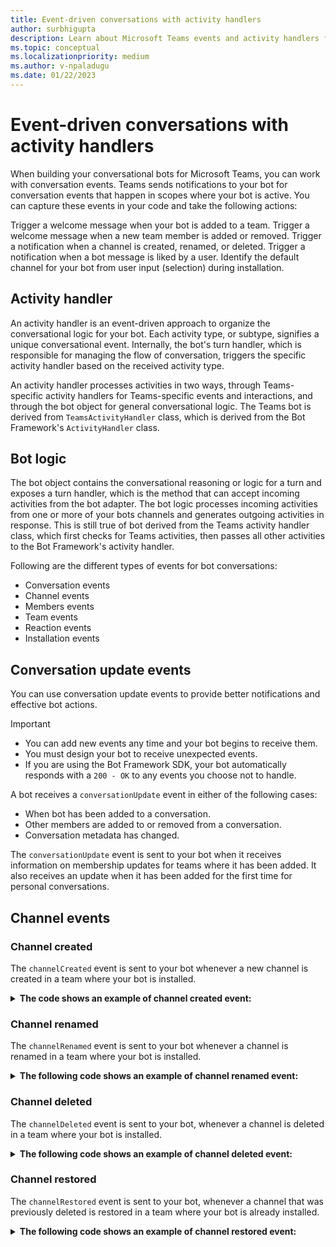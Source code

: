 ```yaml
---
title: Event-driven conversations with activity handlers
author: surbhigupta
description: Learn about Microsoft Teams events and activity handlers for bot messages, channels, teams, members, mentions, auth, card actions using Microsoft Bot Framework SDK.
ms.topic: conceptual
ms.localizationpriority: medium
ms.author: v-npaladugu
ms.date: 01/22/2023
---
```

# Event-driven conversations with activity handlers

When building your conversational bots for Microsoft Teams, you can work with conversation events. Teams sends notifications to your bot for conversation events that happen in scopes where your bot is active. You can capture these events in your code and take the following actions:

Trigger a welcome message when your bot is added to a team.
Trigger a welcome message when a new team member is added or removed.
Trigger a notification when a channel is created, renamed, or deleted.
Trigger a notification when a bot message is liked by a user.
Identify the default channel for your bot from user input (selection) during installation.

## Activity handler

An activity handler is an event-driven approach to organize the conversational logic for your bot. Each activity type, or subtype, signifies a unique conversational event. Internally, the bot's turn handler, which is responsible for managing the flow of conversation, triggers the specific activity handler based on the received activity type.

An activity handler processes activities in two ways, through Teams-specific activity handlers for Teams-specific events and interactions, and through the bot object for general conversational logic. The Teams bot is derived from `TeamsActivityHandler` class, which is derived from the Bot Framework's `ActivityHandler` class.

## Bot logic

The bot object contains the conversational reasoning or logic for a turn and exposes a turn handler, which is the method that can accept incoming activities from the bot adapter. The bot logic processes incoming activities from one or more of your bots channels and generates outgoing activities in response. This is still true of bot derived from the Teams activity handler class, which first checks for Teams activities, then passes all other activities to the Bot Framework's activity handler.

Following are the different types of events for bot conversations:

* Conversation events
* Channel events
* Members events
* Team events
* Reaction events
* Installation events

## Conversation update events

You can use conversation update events to provide better notifications and effective bot actions.

> [!IMPORTANT]
>
> * You can add new events any time and your bot begins to receive them.
> * You must design your bot to receive unexpected events.
> * If you are using the Bot Framework SDK, your bot automatically responds with a `200 - OK` to any events you choose not to handle.

A bot receives a `conversationUpdate` event in either of the following cases:

* When bot has been added to a conversation.
* Other members are added to or removed from a conversation.
* Conversation metadata has changed.

The `conversationUpdate` event is sent to your bot when it receives information on membership updates for teams where it has been added. It also receives an update when it has been added for the first time for personal conversations.

## Channel events

### Channel created

The `channelCreated` event is sent to your bot whenever a new channel is created in a team where your bot is installed.

<details><summary><b>The code shows an example of channel created event:</b></summary>

# [C#](#tab/dotnet)

* [SDK reference](/dotnet/api/microsoft.bot.builder.teams.teamsactivityhandler.onteamschannelcreatedasync?view=botbuilder-dotnet-stable&preserve-view=true)
* [Sample code reference](https://github.com/OfficeDev/Microsoft-Teams-Samples/blob/main/samples/bot-conversation/csharp/Bots/TeamsConversationBot.cs#L335)

```csharp
protected override async Task OnTeamsChannelCreatedAsync(ChannelInfo channelInfo, TeamInfo teamInfo, ITurnContext<IConversationUpdateActivity> turnContext, CancellationToken cancellationToken)
{
    var heroCard = new HeroCard(text: $"{channelInfo.Name} is the Channel created");
    // Sends an activity to the sender of the incoming activity.
    await turnContext.SendActivityAsync(MessageFactory.Attachment(heroCard.ToAttachment()), cancellationToken);
}

```

# [TypeScript](#tab/typescript)

<!-- From sample: botbuilder-js\libraries\botbuilder\tests\teams\conversationUpdate\src\conversationUpdateBot.ts -->

* [SDK reference](/javascript/api/botbuilder/teamsactivityhandler?view=botbuilder-ts-latest#botbuilder-teamsactivityhandler-onteamschannelcreatedevent&preserve-view=true)

```typescript
export class MyBot extends TeamsActivityHandler {
    constructor() {
        super();
        this.onTeamsChannelCreatedEvent(async (channelInfo: ChannelInfo, teamInfo: TeamInfo, turnContext: TurnContext, next: () => Promise<void>): Promise<void> => {
            const card = CardFactory.heroCard('Channel Created', `${channelInfo.name} is the Channel created`);
            const message = MessageFactory.attachment(card);
            // Sends a message activity to the sender of the incoming activity.
            await turnContext.sendActivity(message);
            await next();
        });
    }
}

```

# [JSON](#tab/json)

```json
{
    "type": "conversationUpdate",
    "timestamp": "2017-02-23T19:34:07.478Z",
    "localTimestamp": "2017-02-23T12:34:07.478-07:00",
    "id": "f:dd6ec311",
    "channelId": "msteams",
    "serviceUrl": "https://smba.trafficmanager.net/amer-client-ss.msg/",
    "from": {
        "id": "29:1wR7IdIRIoerMIWbewMi75JA3scaMuxvFon9eRQW2Nix5loMDo0362st2IaRVRirPZBv1WdXT8TIFWWmlQCizZQ"
    },
    "conversation": {
        "isGroup": true,
        "conversationType": "channel",
        "id": "19:efa9296d959346209fea44151c742e73@thread.skype"
    },
    "recipient": {
        "id": "28:f5d48856-5b42-41a0-8c3a-c5f944b679b0",
        "name": "SongsuggesterBot"
    },
    "channelData": {
        "channel": {
            "id": "19:6d97d816470f481dbcda38244b98689a@thread.skype",
            "name": "FunDiscussions"
        },
        "team": {
            "id": "19:efa9296d959346209fea44151c742e73@thread.skype"
        },
        "eventType": "channelCreated",
        "tenant": {
            "id": "72f988bf-86f1-41af-91ab-2d7cd011db47"
        }
    }
}
```

# [Python](#tab/python)

* [SDK reference](/python/api/botbuilder-core/botbuilder.core.teams.teamsactivityhandler?view=botbuilder-py-latest#botbuilder-core-teams-teamsactivityhandler-on-teams-channel-created&preserve-view=true)

```python
async def on_teams_channel_created(
 self, channel_info: ChannelInfo, team_info: TeamInfo, turn_context: TurnContext
):
 # Sends a message activity to the sender of the incoming activity.
 return await turn_context.send_activity(
  MessageFactory.text(
   f"The new channel is {channel_info.name}. The channel id is {channel_info.id}"
  )
 )
```

---

</details>

### Channel renamed

The `channelRenamed` event is sent to your bot whenever a channel is renamed in a team where your bot is installed.

<details><summary><b>The following code shows an example of channel renamed event:</b></summary>

# [C#](#tab/dotnet)

* [SDK reference](/dotnet/api/microsoft.bot.builder.teams.teamsactivityhandler.onteamschannelrenamedasync?view=botbuilder-dotnet-stable&preserve-view=true)
* [Sample code reference](https://github.com/OfficeDev/Microsoft-Teams-Samples/blob/main/samples/bot-conversation/csharp/Bots/TeamsConversationBot.cs#L341)

```csharp
protected override async Task OnTeamsChannelRenamedAsync(ChannelInfo channelInfo, TeamInfo teamInfo, ITurnContext<IConversationUpdateActivity> turnContext, CancellationToken cancellationToken)
{
    var heroCard = new HeroCard(text: $"{channelInfo.Name} is the new Channel name");
    // Sends an activity to the sender of the incoming activity.
    await turnContext.SendActivityAsync(MessageFactory.Attachment(heroCard.ToAttachment()), cancellationToken);
}

```

# [TypeScript](#tab/typescript)

* [SDK reference](/javascript/api/botbuilder/teamsactivityhandler?view=botbuilder-ts-latest#botbuilder-teamsactivityhandler-onteamschannelrenamedevent&preserve-view=true)

```typescript
export class MyBot extends TeamsActivityHandler {
    constructor() {
        super();
        this.onTeamsChannelRenamedEvent(async (channelInfo: ChannelInfo, teamInfo: TeamInfo, turnContext: TurnContext, next: () => Promise<void>): Promise<void> => {
            const card = CardFactory.heroCard('Channel Renamed', `${channelInfo.name} is the new Channel name`);
            const message = MessageFactory.attachment(card);
            // Sends a message activity to the sender of the incoming activity.
            await turnContext.sendActivity(message);
            await next();
        });
    }
```

# [JSON](#tab/json)

```json
{
    "type": "conversationUpdate",
    "timestamp": "2017-02-23T19:34:07.478Z",
    "localTimestamp": "2017-02-23T12:34:07.478-07:00",
    "id": "f:dd6ec311",
    "channelId": "msteams",
    "serviceUrl": "https://smba.trafficmanager.net/amer-client-ss.msg/",
    "from": {
        "id": "29:1wR7IdIRIoerMIWbewMi75JA3scaMuxvFon9eRQW2Nix5loMDo0362st2IaRVRirPZBv1WdXT8TIFWWmlQCizZQ"
    },
    "conversation": {
        "isGroup": true,
        "conversationType": "channel",
        "id": "19:efa9296d959346209fea44151c742e73@thread.skype"
    },
    "recipient": {
        "id": "28:f5d48856-5b42-41a0-8c3a-c5f944b679b0",
        "name": "SongsuggesterBot"
    },
    "channelData": {
        "channel": {
            "id": "19:6d97d816470f481dbcda38244b98689a@thread.skype",
            "name": "PhotographyUpdates"
        },
        "team": {
            "id": "19:efa9296d959346209fea44151c742e73@thread.skype"
        },
        "eventType": "channelRenamed",
        "tenant": {
            "id": "72f988bf-86f1-41af-91ab-2d7cd011db47"
        }
    }
}
```

# [Python](#tab/python)

* [SDK reference](/python/api/botbuilder-core/botbuilder.core.teams.teamsactivityhandler?view=botbuilder-py-latest#botbuilder-core-teams-teamsactivityhandler-on-teams-channel-renamed&preserve-view=true)

```python
async def on_teams_channel_renamed(
 self, channel_info: ChannelInfo, team_info: TeamInfo, turn_context: TurnContext
):
 return await turn_context.send_activity(
  MessageFactory.text(f"The new channel name is {channel_info.name}")
 )
```

---

</details>

### Channel deleted

The `channelDeleted` event is sent to your bot, whenever a channel is deleted in a team where your bot is installed.

<details><summary><b>The following code shows an example of channel deleted event:</b></summary>

# [C#](#tab/dotnet)

* [SDK reference](/dotnet/api/microsoft.bot.builder.teams.teamsactivityhandler.onteamschanneldeletedasync?view=botbuilder-dotnet-stable&preserve-view=true)
* [Sample code reference](https://github.com/OfficeDev/Microsoft-Teams-Samples/blob/main/samples/bot-conversation/csharp/Bots/TeamsConversationBot.cs#L347)

```csharp
protected override async Task OnTeamsChannelDeletedAsync(ChannelInfo channelInfo, TeamInfo teamInfo, ITurnContext<IConversationUpdateActivity> turnContext, CancellationToken cancellationToken)
{
    var heroCard = new HeroCard(text: $"{channelInfo.Name} is the Channel deleted");
    await turnContext.SendActivityAsync(MessageFactory.Attachment(heroCard.ToAttachment()), cancellationToken);
}

```

# [TypeScript](#tab/typescript)

* [SDK reference](/javascript/api/botbuilder/teamsactivityhandler?view=botbuilder-ts-latest#botbuilder-teamsactivityhandler-onteamschanneldeletedevent&preserve-view=true)

```typescript
export class MyBot extends TeamsActivityHandler {
    constructor() {
        super();
        this.onTeamsChannelDeletedEvent(async (channelInfo: ChannelInfo, teamInfo: TeamInfo, turnContext: TurnContext, next: () => Promise<void>): Promise<void> => {
            const card = CardFactory.heroCard('Channel Deleted', `${channelInfo.name} is the Channel deleted`);
            const message = MessageFactory.attachment(card);
            // Sends a message activity to the sender of the incoming activity.
            await turnContext.sendActivity(message);
            await next();
        });
    }
}

```

# [JSON](#tab/json)

```json
{
    "type": "conversationUpdate",
    "timestamp": "2017-02-23T19:34:07.478Z",
    "localTimestamp": "2017-02-23T12:34:07.478-07:00",
    "id": "f:dd6ec311",
    "channelId": "msteams",
    "serviceUrl": "https://smba.trafficmanager.net/amer-client-ss.msg/",
    "from": {
        "id": "29:1wR7IdIRIoerMIWbewMi75JA3scaMuxvFon9eRQW2Nix5loMDo0362st2IaRVRirPZBv1WdXT8TIFWWmlQCizZQ"
    },
    "conversation": {
        "isGroup": true,
        "conversationType": "channel",
        "id": "19:efa9296d959346209fea44151c742e73@thread.skype"
    },
    "recipient": {
        "id": "28:f5d48856-5b42-41a0-8c3a-c5f944b679b0",
        "name": "SongsuggesterBot"
    },
    "channelData": {
        "channel": {
            "id": "19:6d97d816470f481dbcda38244b98689a@thread.skype",
            "name": "PhotographyUpdates"
        },
        "team": {
            "id": "19:efa9296d959346209fea44151c742e73@thread.skype"
        },
        "eventType": "channelDeleted",
        "tenant": {
            "id": "72f988bf-86f1-41af-91ab-2d7cd011db47"
        }
    }
}
```

# [Python](#tab/python)

* [SDK reference](/python/api/botbuilder-core/botbuilder.core.teams.teamsactivityhandler?view=botbuilder-py-latest#botbuilder-core-teams-teamsactivityhandler-on-teams-channel-deleted&preserve-view=true)

* [SDK reference](/python/api/botbuilder-core/botbuilder.core.teams.teamsactivityhandler?&preserve-view=true)

```python
async def on_teams_channel_deleted(
 self, channel_info: ChannelInfo, team_info: TeamInfo, turn_context: TurnContext
):
 # Sends a message activity to the sender of the incoming activity.
 return await turn_context.send_activity(
  MessageFactory.text(f"The deleted channel is {channel_info.name}")
 )
```

---

</details>

### Channel restored

The `channelRestored` event is sent to your bot, whenever a channel that was previously deleted is restored in a team where your bot is already installed.

<details><summary><b>The following code shows an example of channel restored event:</b></summary>

# [C#](#tab/dotnet)

* [SDK refernce](/dotnet/api/microsoft.bot.builder.teams.teamsactivityhandler.onteamschannelrestoredasync?view=botbuilder-dotnet-stable&preserve-view=true)
* [Sample code reference](https://github.com/OfficeDev/Microsoft-Teams-Samples/blob/main/samples/msteams-application-qbot/Source/Microsoft.Teams.Apps.QBot.Web/Bot/BotActivityHandler.cs#L395)

```csharp
protected override async Task OnTeamsChannelRestoredAsync(ChannelInfo channelInfo, TeamInfo teamInfo, ITurnContext<IConversationUpdateActivity> turnContext, CancellationToken cancellationToken)
{
    var heroCard = new HeroCard(text: $"{channelInfo.Name} is the Channel restored.");
    await turnContext.SendActivityAsync(MessageFactory.Attachment(heroCard.ToAttachment()), cancellationToken);
}

```

# [TypeScript](#tab/typescript)

* [SDK reference](/javascript/api/botbuilder/teamsactivityhandler?view=botbuilder-ts-latest#botbuilder-teamsactivityhandler-onteamschannelrestoredevent&preserve-view=true)

```typescript

export class MyBot extends TeamsActivityHandler {
    constructor() {
        super();
        this.onTeamsChannelRestoredEvent(async (channelInfo: ChannelInfo, teamInfo: TeamInfo, turnContext: TurnContext, next: () => Promise<void>): Promise<void> => {
            const card = CardFactory.heroCard('Channel Restored', `${channelInfo.name} is the Channel restored`);
            const message = MessageFactory.attachment(card);
            // Sends a message activity to the sender of the incoming activity.
            await turnContext.sendActivity(message);
            await next();
        });
    }
}

```

# [JSON](#tab/json)

```json
{
    "type": "conversationUpdate",
    "timestamp": "2017-02-23T19:34:07.478Z",
    "localTimestamp": "2017-02-23T12:34:07.478-07:00",
    "id": "f:dd6ec311",
    "channelId": "msteams",
    "serviceUrl": "https://smba.trafficmanager.net/amer-client-ss.msg/",
    "from": {
        "id": "29:1wR7IdIRIoerMIWbewMi75JA3scaMuxvFon9eRQW2Nix5loMDo0362st2IaRVRirPZBv1WdXT8TIFWWmlQCizZQ"
    },
    "conversation": {
        "isGroup": true,
        "conversationType": "channel",
        "id": "19:efa9296d959346209fea44151c742e73@thread.skype"
    },
    "recipient": {
        "id": "28:f5d48856-5b42-41a0-8c3a-c5f944b679b0",
        "name": "SongsuggesterBot"
    },
    "channelData": {
        "channel": {
            "id": "19:6d97d816470f481dbcda38244b98689a@thread.skype",
            "name": "FunDiscussions"
        },
        "team": {
            "id": "19:efa9296d959346209fea44151c742e73@thread.skype"
        },
        "eventType": "channelRestored",
        "tenant": {
            "id": "72f988bf-86f1-41af-91ab-2d7cd011db47"
        }
    }
}
```

# [Python](#tab/python)

* [SDK reference](/python/api/botbuilder-core/botbuilder.core.teams.teamsactivityhandler?view=botbuilder-py-latest#botbuilder-core-teams-teamsactivityhandler-on-teams-channel-restored&preserve-view=true)

```python
async def on_teams_channel_restored(
 self, channel_info: ChannelInfo, team_info: TeamInfo, turn_context: TurnContext
):
 # Sends a message activity to the sender of the incoming activity.
 return await turn_context.send_activity(
  MessageFactory.text(
   f"The restored channel is {channel_info.name}. The channel id is {channel_info.id}"
  )
 )
```

---

</details>








